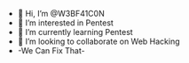 - 👋 Hi, I’m @W3BF41C0N
- 👀 I’m interested in Pentest
- 🌱 I’m currently learning Pentest
- 💞️ I’m looking to collaborate on Web Hacking
- -We Can Fix That- 

<!---
W3BF41C0N/W3BF41C0N is a ✨ special ✨ repository because its `README.md` (this file) appears on your GitHub profile.
You can click the Preview link to take a look at your changes.
--->
